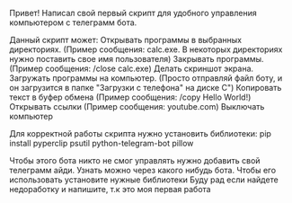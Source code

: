 Привет!
Написал свой первый скрипт для удобного управления компьютером с телеграмм бота.

Данный скрипт может:
Открывать программы в выбранных директориях. (Пример сообщения: calc.exe. В некоторых директориях нужно поставить свое имя пользователя)
Закрывать программы. (Пример сообщения: /close calc.exe)
Делать скриншот экрана.
Загружать программы на компьютер. (Просто отправляй файл боту, и он загрузится в папке "Загрузки с телефона" на диске C")
Копировать текст в буфер обмена (Пример сообщения: /copy Hello World!)
Открывать ссылки (Пример сообщения: youtube.com)
Выключать компьютер

Для корректной работы скрипта нужно установить библиотеки:
pip install pyperclip psutil python-telegram-bot pillow

Чтобы этого бота никто не смог управлять нужно добавить свой телеграмм айди. Узнать можно через какого нибудь бота.
Чтобы его использовать установите нужные библиотеки
Буду рад если найдете недоработку и напишите, т.к это моя первая работа
